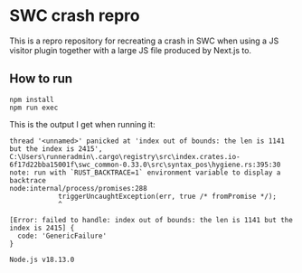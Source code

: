 # SWC crash repro

This is a repro repository for recreating a crash in SWC when using a JS visitor plugin together with a large JS file produced by Next.js to.

## How to run

```
npm install
npm run exec
```

This is the output I get when running it:

```
thread '<unnamed>' panicked at 'index out of bounds: the len is 1141 but the index is 2415', C:\Users\runneradmin\.cargo\registry\src\index.crates.io-6f17d22bba15001f\swc_common-0.33.0\src\syntax_pos\hygiene.rs:395:30
note: run with `RUST_BACKTRACE=1` environment variable to display a backtrace
node:internal/process/promises:288
            triggerUncaughtException(err, true /* fromPromise */);
            ^

[Error: failed to handle: index out of bounds: the len is 1141 but the index is 2415] {
  code: 'GenericFailure'
}

Node.js v18.13.0
```
